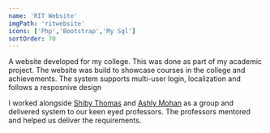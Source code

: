 ```yaml
---
name: 'RIT Website'
imgPath: 'ritwebsite'
icons: ['Php','Bootstrap','My Sql']
sortOrder: 70
---
```

A website developed for my college. This was done as part of my academic project. The website was build to showcase courses in the college and achievements. The system supports multi-user login, localization and follows a resposnive design

I worked alongside <a href="https://www.linkedin.com/in/shiby-thomas-7a623b1b5/" target="_blank">Shiby Thomas</a> and <a href="https://www.linkedin.com/in/ashly-mohan-5b3379134/" target="_blank">Ashly Mohan</a> as a group and delivered system to our keen eyed professors. The professors mentored and helped us deliver the requirements.
